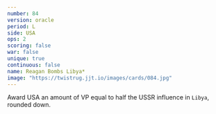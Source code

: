 ```yaml
---
number: 84
version: oracle
period: L
side: USA
ops: 2
scoring: false
war: false
unique: true
continuous: false
name: Reagan Bombs Libya*
image: "https://twistrug.jjt.io/images/cards/084.jpg"
---
```

Award USA an amount of VP equal to half the USSR influence in `Libya`, rounded down.
